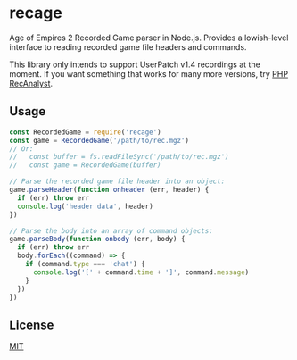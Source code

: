 # recage

Age of Empires 2 Recorded Game parser in Node.js. Provides a lowish-level
interface to reading recorded game file headers and commands.

This library only intends to support UserPatch v1.4 recordings at the moment. If
you want something that works for many more versions, try [PHP RecAnalyst][].

## Usage

```js
const RecordedGame = require('recage')
const game = RecordedGame('/path/to/rec.mgz')
// Or:
//   const buffer = fs.readFileSync('/path/to/rec.mgz')
//   const game = RecordedGame(buffer)

// Parse the recorded game file header into an object:
game.parseHeader(function onheader (err, header) {
  if (err) throw err
  console.log('header data', header)
})

// Parse the body into an array of command objects:
game.parseBody(function onbody (err, body) {
  if (err) throw err
  body.forEach((command) => {
    if (command.type === 'chat') {
      console.log('[' + command.time + ']', command.message)
    }
  })
})
```

## License

[MIT][]

[MIT]: ./LICENSE
[PHP RecAnalyst]: https://github.com/goto-bus-stop/recanalyst
